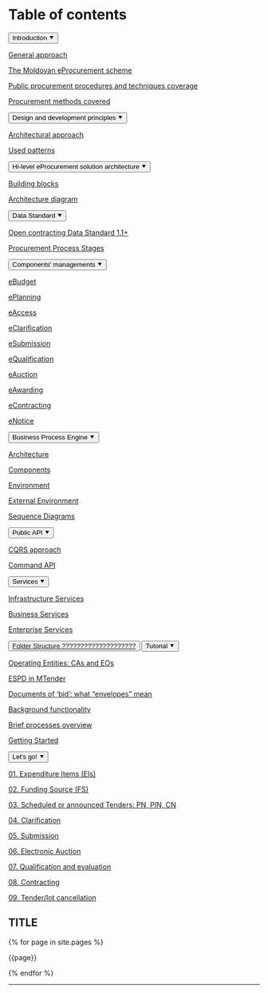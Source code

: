 <html>
    <head>
        <link rel="stylesheet" type="text/css" href="documentationStyles.css">
    </head>
    <body>
        <div class="sidenav">
            <h1 id="h.aqvdwxcpbumt">Table of contents</span></h1>
            <button class="accordion active">Introduction &#11206; </button>
            <div class="panel" style="display: block;">
                <p class="navLevel2"><a href="/MTender-Documentation/">General approach</a></p>
                <p class="navLevel2"><a href="/MTender-Documentation/#h.moldovaeProc">The Moldovan eProcurement scheme</a></p>
                <p class="navLevel2"><a href="/MTender-Documentation/#h.publicProcProcTech">Public procurement
                        procedures and techniques coverage</a></p>
                <p class="navLevel2"><a href="/MTender-Documentation/#h.procMethodsCovered">Procurement methods covered</a></p>
            </div>
            <button class="accordion">Design and development principles &#11206; </button>
            <div class="panel">
                <p class="navLevel2"><a href="/MTender-Documentation/developmentPrinciples#architectApproach">Architectural
                        approach</a></p>
                <p class="navLevel2"><a href="/MTender-Documentation/developmentPrinciples#h.patterns">Used patterns</a></p>
            </div>
            <button class="accordion">Hi-level eProcurement solution architecture &#11206; </button>
            <div class="panel">
                <p class="navLevel2"><a href="/MTender-Documentation/eProcSolArch#buildBlocks">Building blocks</a></p>
                <p class="navLevel2"><a href="/MTender-Documentation/eProcSolArch#h.archDiagram">Architecture diagram</a></p>
            </div>
            <button class="accordion">Data Standard &#11206; </button>
            <div class="panel">
                <p class="navLevel2"><a href="/MTender-Documentation/dataStandard/">Open contracting Data Standard 1.1+</a></p>
                <p class="navLevel2"><a href="/MTender-Documentation/dataStandard#h.Definitions">Procurement Process
                        Stages</a></p>
            </div>
            <button class="accordion">Components' managements &#11206; </button>
            <div class="panel">
                <p class="navLevel2"><a href="/MTender-Documentation/components#h.eBudget">eBudget</a></p>
                <p class="navLevel2"><a href="/MTender-Documentation/components#h.ePlanning">ePlanning</a></p>
                <p class="navLevel2"><a href="/MTender-Documentation/components#h.eAccess">eAccess</a></p>
                <p class="navLevel2"><a href="/MTender-Documentation/components#h.eClarification">eClarification</a></p>
                <p class="navLevel2"><a href="/MTender-Documentation/components#h.eSubmission">eSubmission</a></p>
                <p class="navLevel2"><a href="/MTender-Documentation/components#h.eQualification">eQualification</a></p>
                <p class="navLevel2"><a href="/MTender-Documentation/components#h.eAuction">eAuction</a></p>
                <p class="navLevel2"><a href="/MTender-Documentation/components#h.eAwarding">eAwarding</a></p>
                <p class="navLevel2"><a href="/MTender-Documentation/components#h.eContracting">eContracting</a></p>
                <p class="navLevel2"><a href="/MTender-Documentation/components#h.eNotice">eNotice</a></p>
            </div>
            <button class="accordion">Business Process Engine &#11206; </button>
            <div class="panel">
                <p class="navLevel2"><a href="/MTender-Documentation/BPE#h.architecture">Architecture</a></p>
                <p class="navLevel2"><a href="/MTender-Documentation/BPE#h.components">Components</a></p>
                <p class="navLevel2"><a href="/MTender-Documentation/BPE#h.environment">Environment</a></p>
                <p class="navLevel2"><a href="/MTender-Documentation/BPE#h.externalEnvironment">External Environment</a></p>
                <p class="navLevel2"><a href="/MTender-Documentation/BPE#h.sequenceDiagrams">Sequence Diagrams</a></p>
            </div>
            <button class="accordion">Public API &#11206; </button>
            <div class="panel">
                <p class="navLevel2"><a href="/MTender-Documentation/API#h.CQRS">CQRS approach</a></p>
                <p class="navLevel2"><a href="/MTender-Documentation/API#h.command">Command API</a></p>
            </div>
            <button class="accordion">Services &#11206; </button>
            <div class="panel">
                <p class="navLevel2"><a href="/MTender-Documentation/services#h.infrastructure">Infrastructure Services</a></p>
                <p class="navLevel2"><a href="/MTender-Documentation/services#h.business">Business Services</a></p>
                <p class="navLevel2"><a href="/MTender-Documentation/services#h.enterprise">Enterprise Services</a></p>
            </div>
            <button class="accordion"><a href="/MTender-Documentation/folderStructure">Folder Structure
                    ????????????????????</a></button>
            <button class="accordion">Tutorial &#11206; </button>
            <div class="panel">
                <p class="navLevel2"><a href="/MTender-Documentation/Tutorial/">Operating Entities: CAs and EOs</a></p>
                <p class="navLevel2"><a href="/MTender-Documentation/Tutorial#h.ESPDMTender">ESPD in MTender</a></p>
                <p class="navLevel2"><a href="/MTender-Documentation/Tutorial#h.DocBid">Documents of ‘bid’:
                        what “envelopes” mean</a></p>
                <p class="navLevel2"><a href="/MTender-Documentation/Tutorial#h.BackFunc">Background
                        functionality</a></p>
                <p class="navLevel2"><a href="/MTender-Documentation/Tutorial#h.BriefProc">Brief processes
                        overview</a></p>
                <p class="navLevel2"><a href="/MTender-Documentation/Tutorial#h.GettingStarted">Getting Started</a></p>
            </div>
            <button class="accordion">Let's go! &#11206; </button>
            <div class="panel">
                <p class="navLevel2"><a href="/MTender-Documentation/letsGo#h.EIs">01. Expenditure Items
                        (EIs)</a></p>
                <p class="navLevel2"><a href="/MTender-Documentation/letsGo#h.FS">02. Funding Source
                        (FS)</a></p>
                <p class="navLevel2"><a href="/MTender-Documentation/letsGo#h.PMPINCN">03. Scheduled or
                        announced Tenders: PN, PIN, CN</a></p>
                <p class="navLevel2"><a href="/MTender-Documentation/letsGo#h.Clarification">04. Clarification</a></p>
                <p class="navLevel2"><a href="/MTender-Documentation/letsGo#h.Submission">05. Submission</a></p>
                <p class="navLevel2"><a href="/MTender-Documentation/letsGo#h.ElecAuc">06. Electronic
                        Auction</a></p>
                <p class="navLevel2"><a href="/MTender-Documentation/letsGo#h.QaE">07. Qualification and
                        evaluation</a></p>
                <p class="navLevel2"><a href="/MTender-Documentation/letsGo#h.Contracting">08. Contracting</a></p>
                <p class="navLevel2"><a href="/MTender-Documentation/letsGo#h.TenderLot">09. Tender/lot
                        cancellation</a></p>
            </div>
        </div>
        <div class="main">
            <h2 class="c236 c56" id="h.8sqtv5qmy3t8"><span>TITLE</span></h2>
            {% for page in site.pages %}
            <p>{{page}}</p>
            {% endfor %}
            <hr>
        </div>
        <script>
            var acc = document.getElementsByClassName("accordion");
            var i;
            for (i = 0; i < acc.length; i++) {
                acc[i].addEventListener("click", function () {
                    this.classList.toggle("active");
                    var panel = this.nextElementSibling;
                    if (panel.style.display === "block") {
                        panel.style.display = "none";
                    } else {
                        panel.style.display = "block";
                    }
                });
            }
        </script>
    </body>

</html>
